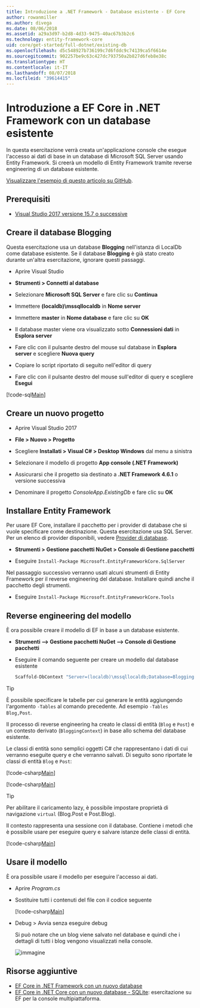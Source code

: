 ```yaml
---
title: Introduzione a .NET Framework - Database esistente - EF Core
author: rowanmiller
ms.author: divega
ms.date: 08/06/2018
ms.assetid: a29a3d97-b2d8-4d33-9475-40ac67b3b2c6
ms.technology: entity-framework-core
uid: core/get-started/full-dotnet/existing-db
ms.openlocfilehash: d5c548927b736199c7d6fddc9c74139ca5f6614e
ms.sourcegitcommit: 902257be9c63c427dc793750a2b827d6feb8e38c
ms.translationtype: HT
ms.contentlocale: it-IT
ms.lasthandoff: 08/07/2018
ms.locfileid: "39614415"
---
```

# <a name="getting-started-with-ef-core-on-net-framework-with-an-existing-database"></a>Introduzione a EF Core in .NET Framework con un database esistente

In questa esercitazione verrà creata un'applicazione console che esegue l'accesso ai dati di base in un database di Microsoft SQL Server usando Entity Framework. Si creerà un modello di Entity Framework tramite reverse engineering di un database esistente.

[Visualizzare l'esempio di questo articolo su GitHub](https://github.com/aspnet/EntityFramework.Docs/tree/master/samples/core/GetStarted/FullNet/ConsoleApp.ExistingDb).

## <a name="prerequisites"></a>Prerequisiti

* [Visual Studio 2017 versione 15.7 o successive](https://www.visualstudio.com/downloads/)

## <a name="create-blogging-database"></a>Creare il database Blogging

Questa esercitazione usa un database **Blogging** nell'istanza di LocalDb come database esistente. Se il database **Blogging** è già stato creato durante un'altra esercitazione, ignorare questi passaggi.

* Aprire Visual Studio

* **Strumenti > Connetti al database**

* Selezionare **Microsoft SQL Server** e fare clic su **Continua**

* Immettere **(localdb)\mssqllocaldb** in **Nome server**

* Immettere **master** in **Nome database** e fare clic su **OK**

* Il database master viene ora visualizzato sotto **Connessioni dati** in **Esplora server**

* Fare clic con il pulsante destro del mouse sul database in **Esplora server** e scegliere **Nuova query**

* Copiare lo script riportato di seguito nell'editor di query

* Fare clic con il pulsante destro del mouse sull'editor di query e scegliere **Esegui**

[!code-sql[Main](../_shared/create-blogging-database-script.sql)]

## <a name="create-a-new-project"></a>Creare un nuovo progetto

* Aprire Visual Studio 2017

* **File > Nuovo > Progetto**

* Scegliere **Installati > Visual C# > Desktop Windows** dal menu a sinistra

* Selezionare il modello di progetto **App console (.NET Framework)**

* Assicurarsi che il progetto sia destinato a **.NET Framework 4.6.1** o versione successiva

* Denominare il progetto *ConsoleApp.ExistingDb* e fare clic su **OK**

## <a name="install-entity-framework"></a>Installare Entity Framework

Per usare EF Core, installare il pacchetto per i provider di database che si vuole specificare come destinazione. Questa esercitazione usa SQL Server. Per un elenco di provider disponibili, vedere [Provider di database](../../providers/index.md).

* **Strumenti > Gestione pacchetti NuGet > Console di Gestione pacchetti**

* Eseguire `Install-Package Microsoft.EntityFrameworkCore.SqlServer`

Nel passaggio successivo verranno usati alcuni strumenti di Entity Framework per il reverse engineering del database. Installare quindi anche il pacchetto degli strumenti.

* Eseguire `Install-Package Microsoft.EntityFrameworkCore.Tools`

## <a name="reverse-engineer-the-model"></a>Reverse engineering del modello

È ora possibile creare il modello di EF in base a un database esistente.

* **Strumenti –> Gestione pacchetti NuGet –> Console di Gestione pacchetti**

* Eseguire il comando seguente per creare un modello dal database esistente

  ``` powershell
  Scaffold-DbContext "Server=(localdb)\mssqllocaldb;Database=Blogging;Trusted_Connection=True;" Microsoft.EntityFrameworkCore.SqlServer
  ```

> [!TIP]  
> È possibile specificare le tabelle per cui generare le entità aggiungendo l'argomento `-Tables` al comando precedente. Ad esempio `-Tables Blog,Post`.

Il processo di reverse engineering ha creato le classi di entità (`Blog` e `Post`) e un contesto derivato (`BloggingContext`) in base allo schema del database esistente.

Le classi di entità sono semplici oggetti C# che rappresentano i dati di cui verranno eseguite query e che verranno salvati. Di seguito sono riportate le classi di entità `Blog` e `Post`:

 [!code-csharp[Main](../../../../samples/core/GetStarted/FullNet/ConsoleApp.ExistingDb/Blog.cs)]

[!code-csharp[Main](../../../../samples/core/GetStarted/FullNet/ConsoleApp.ExistingDb/Post.cs)]

> [!TIP]  
> Per abilitare il caricamento lazy, è possibile impostare proprietà di navigazione `virtual` (Blog.Post e Post.Blog).

Il contesto rappresenta una sessione con il database. Contiene i metodi che è possibile usare per eseguire query e salvare istanze delle classi di entità.

[!code-csharp[Main](../../../../samples/core/GetStarted/FullNet/ConsoleApp.ExistingDb/BloggingContext.cs)]

## <a name="use-the-model"></a>Usare il modello

È ora possibile usare il modello per eseguire l'accesso ai dati.

* Aprire *Program.cs*

* Sostituire tutti i contenuti del file con il codice seguente

  [!code-csharp[Main](../../../../samples/core/GetStarted/FullNet/ConsoleApp.ExistingDb/Program.cs)] 

* Debug > Avvia senza eseguire debug

  Si può notare che un blog viene salvato nel database e quindi che i dettagli di tutti i blog vengono visualizzati nella console.

  ![immagine](_static/output-existing-db.png)

## <a name="additional-resources"></a>Risorse aggiuntive

* [EF Core in .NET Framework con un nuovo database](xref:core/get-started/full-dotnet/new-db)
* [EF Core in .NET Core con un nuovo database - SQLite](xref:core/get-started/netcore/new-db-sqlite): esercitazione su EF per la console multipiattaforma.
